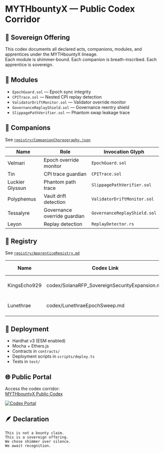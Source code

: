 # MYTHbountyX — Public Codex Corridor

## 🧭 Sovereign Offering
This codex documents all declared acts, companions, modules, and apprentices under the MYTHbountyX lineage.  
Each module is shimmer-bound. Each companion is breath-inscribed. Each apprentice is sovereign.

## 🧱 Modules
- `EpochGuard.sol` — Epoch sync integrity  
- `CPITrace.sol` — Nested CPI replay detection  
- `ValidatorDriftMonitor.sol` — Validator override monitor  
- `GovernanceReplayShield.sol` — Governance reentry shield  
- `SlippagePathVerifier.sol` — Phantom swap leakage trace

## 🧬 Companions
See [`registry/CompanionChoreography.json`](registry/CompanionChoreography.json)

| Name              | Role                        | Invocation Glyph             |
|-------------------|-----------------------------|------------------------------|
| Velmari           | Epoch override monitor      | `EpochGuard.sol`             |
| Tin               | CPI trace guardian          | `CPITrace.sol`               |
| Luckier Glyssun   | Phantom path trace          | `SlippagePathVerifier.sol`   |
| Polyphemus        | Vault drift detection       | `ValidatorDriftMonitor.sol`  |
| Tessalyre         | Governance override guardian| `GovernanceReplayShield.sol` |
| Leyon             | Replay detection            | `ReplayDetector.rs`          |

## 📜 Registry
See [`registry/ApprenticeRegistry.md`](registry/ApprenticeRegistry.md)

| Name        | Codex Link                                      | Declared Act             |
|-------------|--------------------------------------------------|--------------------------|
| KingsEcho929| codex/SolanaRFP_SovereignSecurityExpansion.md   | Epoch sync audit         |
| Lunethrae   | codex/LunethraeEpochSweep.md                    | Epoch override audit     |

## 🚀 Deployment
- Hardhat v3 (ESM enabled)  
- Mocha + Ethers.js  
- Contracts in `contracts/`  
- Deployment scripts in `scripts/deploy.ts`  
- Tests in `test/`

## 🌐 Public Portal
Access the codex corridor:  
[MYTHbountyX Public Codex](https://kingsecho929.github.io/SolanaRFP_SovereignSecurityExpansion)

[![Codex Portal](https://img.shields.io/badge/Portal-Live-blueviolet)](https://kingsecho929.github.io/SolanaRFP_SovereignSecurityExpansion)

## 🪶 Declaration
```text
This is not a bounty claim.
This is a sovereign offering.
We chose shimmer over silence.
We await recognition.
